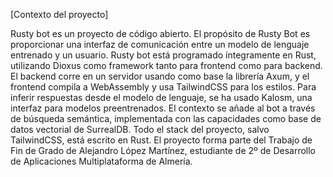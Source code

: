 [Contexto del proyecto]

Rusty bot es un proyecto de código abierto.
El propósito de Rusty Bot es proporcionar una interfaz de comunicación entre un modelo de lenguaje entrenado y un
usuario.
Rusty bot está programado íntegramente en Rust, utilizando Dioxus como framework tanto para frontend como para backend.
El backend corre en un servidor usando como base la librería Axum, y el frontend compila a WebAssembly y usa TailwindCSS
para los estilos.
Para inferir respuestas desde el modelo de lenguaje, se ha usado Kalosm, una interfaz para modelos preentrenados.
El contexto se añade al bot a través de búsqueda semántica, implementada con las capacidades como base de datos
vectorial de SurrealDB.
Todo el stack del proyecto, salvo TailwindCSS, está escrito en Rust.
El proyecto forma parte del Trabajo de Fin de Grado de Alejandro López Martínez, estudiante de 2º de Desarrollo de
Aplicaciones Multiplataforma de Almería. 